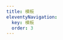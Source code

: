 ```yaml
---
title: 模板
eleventyNavigation:
  key: 模板
  order: 3
---
```


<!-- This file exists only to create a section heading.
     Its output is deleted by the Eleventy build process. -->
